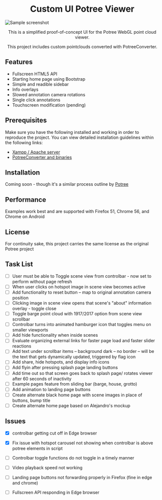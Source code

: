 <h1 align="center">Custom UI Potree Viewer</h1>

![Sample screenshot](https://github.com/ceciliaconsta3/kiosk/blob/master/assets/img/readme-pic.PNG?raw=true "Screenshot")

<p align="center">This is a simplified proof-of-concept UI for the Potree WebGL point cloud viewer.</p>
<p align="center">This project includes custom pointclouds converted with PotreeConverter.</p>

## Features
* Fullscreen HTML5 API
* Starting home page using Bootstrap
* Simple and readible sidebar
* Info overlays
* Slowed annotation camera rotations
* Single click annotations
* Touchscreen modification (pending)

## Prerequisites
Make sure you have the following installed and working in order to reproduce the project. You can view detailed installation guidelines within the following links:
* [Xampp / Apache server](https://www.apachefriends.org/index.html)
* [PotreeConverter and binaries](https://github.com/potree/PotreeConverter/releases)

## Installation
Coming soon - though it's a similar process outline by [Potree](http://potree.org/)

## Performance
Examples work best and are supported with Firefox 51, Chrome 56, and Chrome on Android

## License
For continuity sake, this project carries the same license as the original Potree project

## Task List 
- [ ] User must be able to Toggle scene view from controlbar - now  set to perform without page refresh 
- [ ] When user clicks on hotspot image in scene view becomes active 
- [ ] Add functionality to reset button – map to original annotation camera position 
- [ ] Clicking image in scene view opens that scene's "about" information overlay - toggle close 
- [ ] Toggle barge point cloud with 1917/2017 option from scene view scrollbar 
- [ ] Controlbar turns into animated hamburger icon that toggles menu on smaller viewports 
- [ ] Add hide functionality when inside scenes 
- [ ] Evaluate organizing external links for faster page load and faster slider reactions 
- [ ] Add text under scrollbar items – background dark – no border – will be the text that gets dynamically updated, triggered by flag icon 
- [ ] Add share, hide hotspots, and display info icons 
- [ ] Add flyin after pressing splash page landing buttons 
- [ ] Add time out so that screen goes back to splash page/ rotates viewer after 60 seconds of inactivity 
- [ ] Example pages feature from sliding bar (barge, house, grotto) 
- [ ] Add animation to landing page buttons 
- [ ] Create alternate black home page with scene images in place of buttons, bump title 
- [ ] Create alternate home page based on Alejandro's mockup 
 
## Issues 
- [x] controlbar getting cut off in Edge browser 
- [x]  Fix issue with hotspot carousel not showing when controlbar is above potree elements in script 
- [ ] Controlbar toggle functions do not toggle in a timely manner 
- [ ] Video playback speed not working 
- [ ] Landing page buttons not forwarding properly in Firefox (fine in edge and chrome) 
- [ ]  Fullscreen API responding in Edge browser 

